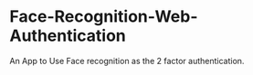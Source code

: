 # Face-Recognition-Web-Authentication
An App to Use Face recognition as the 2 factor authentication.
